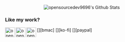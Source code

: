 <p align="center">
  <img alt="opensourcedev9696's Github Stats" src="https://github-readme-stats.vercel.app/api?username=opensourcedev9696&show_icons=true&include_all_commits=true&hide_border=true" />

  
### Like my work?
[<img align="left" alt="opensourcedev9696" width="32px" src="https://raw.githubusercontent.com/opensourcedev9696/files/main/1.png" />][bmac]
[<img align="left" alt="opensourcedev9696" width="32px" src="https://raw.githubusercontent.com/opensourcedev9696/files/main/2.png" />][ko-fi]
[<img align="left" alt="opensourcedev9696" width="32px" src="https://raw.githubusercontent.com/opensourcedev9696/files/main/3.png" />][paypal]

